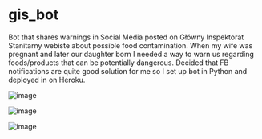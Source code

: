 # gis_bot
Bot that shares warnings in Social Media posted on Główny Inspektorat Stanitarny webiste about possible food contamination. When my wife was pregnant and later our daughter born I needed
a way to warn us regarding foods/products that can be potentially dangerous. Decided that FB notifications are quite good solution for me so I set up bot in Python and deployed in on Heroku.


![image](https://user-images.githubusercontent.com/29396827/156749772-6e234205-ff35-4ce2-95f5-c0cea7304619.png)

![image](https://user-images.githubusercontent.com/29396827/156750199-ab269e8a-acc9-49fa-8913-a9ec45a76af6.png)

![image](https://user-images.githubusercontent.com/29396827/156749825-f881cd36-d4ce-4ee6-ace5-ebcae253e58b.png)
